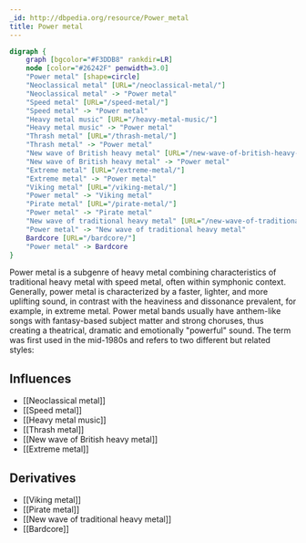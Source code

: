 ```yaml
---
_id: http://dbpedia.org/resource/Power_metal
title: Power metal
---
```


```dot
digraph {
	graph [bgcolor="#F3DDB8" rankdir=LR]
	node [color="#26242F" penwidth=3.0]
	"Power metal" [shape=circle]
	"Neoclassical metal" [URL="/neoclassical-metal/"]
	"Neoclassical metal" -> "Power metal"
	"Speed metal" [URL="/speed-metal/"]
	"Speed metal" -> "Power metal"
	"Heavy metal music" [URL="/heavy-metal-music/"]
	"Heavy metal music" -> "Power metal"
	"Thrash metal" [URL="/thrash-metal/"]
	"Thrash metal" -> "Power metal"
	"New wave of British heavy metal" [URL="/new-wave-of-british-heavy-metal/"]
	"New wave of British heavy metal" -> "Power metal"
	"Extreme metal" [URL="/extreme-metal/"]
	"Extreme metal" -> "Power metal"
	"Viking metal" [URL="/viking-metal/"]
	"Power metal" -> "Viking metal"
	"Pirate metal" [URL="/pirate-metal/"]
	"Power metal" -> "Pirate metal"
	"New wave of traditional heavy metal" [URL="/new-wave-of-traditional-heavy-metal/"]
	"Power metal" -> "New wave of traditional heavy metal"
	Bardcore [URL="/bardcore/"]
	"Power metal" -> Bardcore
}
```

Power metal is a subgenre of heavy metal combining characteristics of traditional heavy metal with speed metal, often within symphonic context. Generally, power metal is characterized by a faster, lighter, and more uplifting sound, in contrast with the heaviness and dissonance prevalent, for example, in extreme metal. Power metal bands usually have anthem-like songs with fantasy-based subject matter and strong choruses, thus creating a theatrical, dramatic and emotionally "powerful" sound. The term was first used in the mid-1980s and refers to two different but related styles:

## Influences
- [[Neoclassical metal]]
- [[Speed metal]]
- [[Heavy metal music]]
- [[Thrash metal]]
- [[New wave of British heavy metal]]
- [[Extreme metal]]

## Derivatives
- [[Viking metal]]
- [[Pirate metal]]
- [[New wave of traditional heavy metal]]
- [[Bardcore]]
